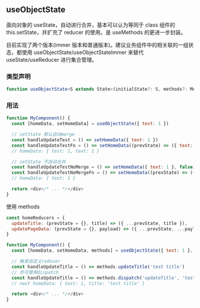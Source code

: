 ## useObjectState

面向对象的 useState，自动进行合并，基本可以认为等同于 class 组件的 this.setState，并扩充了 reducer 的使用。是 useMethods 的更进一步封装。

目前实现了两个版本(immer 版本和普通版本)。建议业务组件中的相关联的一组状态，都使用 useObjectState/useObjectStateImmer 来替代 useState/useReducer 进行集合管理。

### 类型声明

```typescript
function useObjectState<S extends State>(initialState?: S, methods?: Methods<S>): [S, SetState, BoundActionMethods]
```

### 用法

```javascript
function MyComponent() {
  const [homeData, setHomeData] = useObjectState({ test: 1 })

  // setState 默认自动merge
  const handleUpdateTest = () => setHomeData({ text: 1 })
  const handleUpdateTestFn = () => setHomeData((prevState) => ({ text: 1 }))
  // homeData: { test: 1, text: 1 }

  // setState 不自动合并
  const handleUpdateTestNoMerge = () => setHomeData({ text: 1 }, false)
  const handleUpdateTestNoMergeFn = () => setHomeData((prevState) => ({ text: 1 }), false)
  // homeData: { text: 1 }

  return <div>/* ... */</div>
}
```

使用 methods

```javascript
const homeReducers = {
  updateTitle: (prevState = {}, title) => ({ ...prevState, title }),
  updatePageData: (prevState = {}, payload) => ({ ...prevState, ...payload }),
}

function MyComponent() {
  const [homeData, setHomeData, methods] = useObjectState({ test: 1 }, homeReducers)

  // 触发自定义reducer
  const handleUpdateTitle = () => methods.updateTitle('test title')
  // 亦可使用dispatch
  const handleUpdateTitle = () => methods.dispatch('updateTitle', 'test title')
  // next homeData: { test: 1, title: 'test title' }

  return <div>/* ... */</div>
}
```
